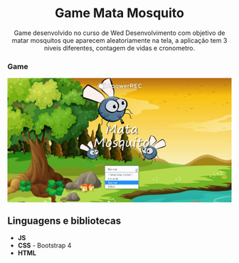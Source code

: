 <h1 align="center">
Game Mata Mosquito</h1>
 
<p align="center">Game desenvolvido no curso de Wed Desenvolvimento com objetivo de matar mosquitos que aparecem aleatoriamente na tela, a aplicação tem 3 niveis diferentes, contagem de vidas e cronometro.</p> 

### Game
<div width= 100%>
 <img src="https://github.com/jpm4rtinss/gameMataMosquito/blob/master/img/20200820_171319.gif" align="center">

</div>

## Linguagens e bibliotecas

- **JS**  
- **CSS** - Bootstrap 4
-  **HTML**
